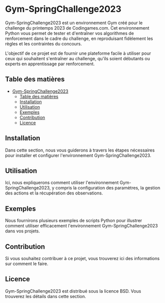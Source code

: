 # Gym-SpringChallenge2023

Gym-SpringChallenge2023 est un environnement Gym créé pour le challenge du printemps 2023 de Codingames.com. Cet environnement Python vous permet de tester et d'entraîner vos algorithmes de renforcement dans le cadre du challenge, en reproduisant fidèlement les règles et les contraintes du concours.

L'objectif de ce projet est de fournir une plateforme facile à utiliser pour ceux qui souhaitent s'entraîner au challenge, qu'ils soient débutants ou experts en apprentissage par renforcement.

## Table des matières
- [Gym-SpringChallenge2023](#gym-springchallenge2023)
  - [Table des matières](#table-des-matières)
  - [Installation](#installation)
  - [Utilisation](#utilisation)
  - [Exemples](#exemples)
  - [Contribution](#contribution)
  - [Licence](#licence)

## Installation

Dans cette section, nous vous guiderons à travers les étapes nécessaires pour installer et configurer l'environnement Gym-SpringChallenge2023.

## Utilisation

Ici, nous expliquerons comment utiliser l'environnement Gym-SpringChallenge2023, y compris la configuration des paramètres, la gestion des actions et la récupération des observations.

## Exemples

Nous fournirons plusieurs exemples de scripts Python pour illustrer comment utiliser efficacement l'environnement Gym-SpringChallenge2023 dans vos projets.

## Contribution

Si vous souhaitez contribuer à ce projet, vous trouverez ici des informations sur comment le faire.

## Licence

Gym-SpringChallenge2023 est distribué sous la licence BSD. Vous trouverez les détails dans cette section.
